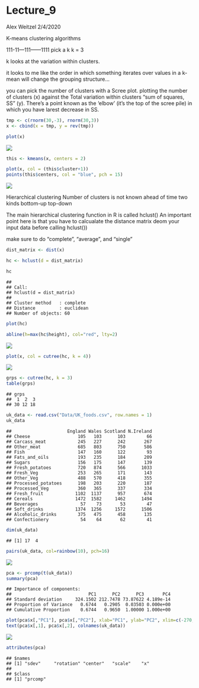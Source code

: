 Lecture\_9
================
Alex Weitzel
2/4/2020

K-means clustering algorithms

111-11—111——1111 pick a k k = 3

k looks at the variation within clusters.

it looks to me like the order in which something iterates over values in
a k-mean will change the grouping structure…

you can pick the number of clusters with a Scree plot. plotting the
number of clusters (x) against the Total variation within clusters “sum
of squares, SS” (y). There’s a point known as the ‘elbow’ (it’s the top
of the scree pile) in which you have larest decrease in SS.

``` r
tmp <- c(rnorm(30,-3), rnorm(30,3))
x <- cbind(x = tmp, y = rev(tmp))

plot(x)
```

![](Lecture_9_files/figure-gfm/unnamed-chunk-1-1.png)<!-- -->

``` r
this <- kmeans(x, centers = 2)

plot(x, col = (this$cluster+1))
points(this$centers, col = "blue", pch = 15)
```

![](Lecture_9_files/figure-gfm/unnamed-chunk-1-2.png)<!-- -->

Hierarchical clustering Number of clusters is not known ahead of time
two kinds bottom-up top-down

The main hierarchical clustering function in R is called hclust() An
important point here is that you have to calcualate the distance matrix
deom your input data before calling hclust())

make sure to do “complete”, “average”, and “single”

``` r
dist_matrix <- dist(x)

hc <- hclust(d = dist_matrix)

hc
```

    ## 
    ## Call:
    ## hclust(d = dist_matrix)
    ## 
    ## Cluster method   : complete 
    ## Distance         : euclidean 
    ## Number of objects: 60

``` r
plot(hc)

abline(h=max(hc$height), col="red", lty=2)
```

![](Lecture_9_files/figure-gfm/unnamed-chunk-2-1.png)<!-- -->

``` r
plot(x, col = cutree(hc, k = 4))
```

![](Lecture_9_files/figure-gfm/unnamed-chunk-2-2.png)<!-- -->

``` r
grps <- cutree(hc, k = 3)
table(grps)
```

    ## grps
    ##  1  2  3 
    ## 30 12 18

``` r
uk_data <- read.csv("Data/UK_foods.csv", row.names = 1)
uk_data
```

    ##                     England Wales Scotland N.Ireland
    ## Cheese                  105   103      103        66
    ## Carcass_meat            245   227      242       267
    ## Other_meat              685   803      750       586
    ## Fish                    147   160      122        93
    ## Fats_and_oils           193   235      184       209
    ## Sugars                  156   175      147       139
    ## Fresh_potatoes          720   874      566      1033
    ## Fresh_Veg               253   265      171       143
    ## Other_Veg               488   570      418       355
    ## Processed_potatoes      198   203      220       187
    ## Processed_Veg           360   365      337       334
    ## Fresh_fruit            1102  1137      957       674
    ## Cereals                1472  1582     1462      1494
    ## Beverages                57    73       53        47
    ## Soft_drinks            1374  1256     1572      1506
    ## Alcoholic_drinks        375   475      458       135
    ## Confectionery            54    64       62        41

``` r
dim(uk_data)
```

    ## [1] 17  4

``` r
pairs(uk_data, col=rainbow(10), pch=16)
```

![](Lecture_9_files/figure-gfm/unnamed-chunk-4-1.png)<!-- -->

``` r
pca <- prcomp(t(uk_data))
summary(pca)
```

    ## Importance of components:
    ##                             PC1      PC2      PC3       PC4
    ## Standard deviation     324.1502 212.7478 73.87622 4.189e-14
    ## Proportion of Variance   0.6744   0.2905  0.03503 0.000e+00
    ## Cumulative Proportion    0.6744   0.9650  1.00000 1.000e+00

``` r
plot(pca$x[,"PC1"], pca$x[,"PC2"], xlab="PC1", ylab="PC2", xlim=c(-270,500))
text(pca$x[,1], pca$x[,2], colnames(uk_data))
```

![](Lecture_9_files/figure-gfm/unnamed-chunk-4-2.png)<!-- -->

``` r
attributes(pca)
```

    ## $names
    ## [1] "sdev"     "rotation" "center"   "scale"    "x"       
    ## 
    ## $class
    ## [1] "prcomp"
